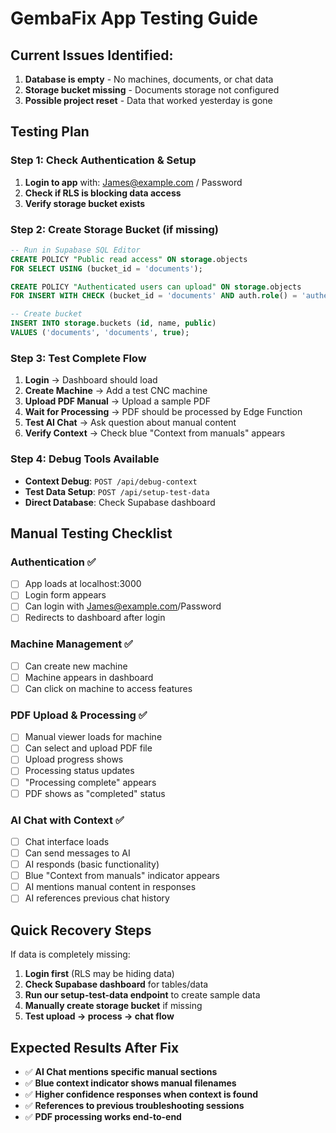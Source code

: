 # GembaFix App Testing Guide

## Current Issues Identified:
1. **Database is empty** - No machines, documents, or chat data
2. **Storage bucket missing** - Documents storage not configured  
3. **Possible project reset** - Data that worked yesterday is gone

## Testing Plan

### Step 1: Check Authentication & Setup
1. **Login to app** with: James@example.com / Password
2. **Check if RLS is blocking data access** 
3. **Verify storage bucket exists**

### Step 2: Create Storage Bucket (if missing)
```sql
-- Run in Supabase SQL Editor
CREATE POLICY "Public read access" ON storage.objects 
FOR SELECT USING (bucket_id = 'documents');

CREATE POLICY "Authenticated users can upload" ON storage.objects 
FOR INSERT WITH CHECK (bucket_id = 'documents' AND auth.role() = 'authenticated');

-- Create bucket
INSERT INTO storage.buckets (id, name, public) 
VALUES ('documents', 'documents', true);
```

### Step 3: Test Complete Flow
1. **Login** → Dashboard should load
2. **Create Machine** → Add a test CNC machine
3. **Upload PDF Manual** → Upload a sample PDF
4. **Wait for Processing** → PDF should be processed by Edge Function
5. **Test AI Chat** → Ask question about manual content
6. **Verify Context** → Check blue "Context from manuals" appears

### Step 4: Debug Tools Available
- **Context Debug**: `POST /api/debug-context` 
- **Test Data Setup**: `POST /api/setup-test-data`
- **Direct Database**: Check Supabase dashboard

## Manual Testing Checklist

### Authentication ✅
- [ ] App loads at localhost:3000
- [ ] Login form appears
- [ ] Can login with James@example.com/Password
- [ ] Redirects to dashboard after login

### Machine Management ✅
- [ ] Can create new machine
- [ ] Machine appears in dashboard
- [ ] Can click on machine to access features

### PDF Upload & Processing ✅
- [ ] Manual viewer loads for machine
- [ ] Can select and upload PDF file
- [ ] Upload progress shows
- [ ] Processing status updates
- [ ] "Processing complete" appears
- [ ] PDF shows as "completed" status

### AI Chat with Context ✅
- [ ] Chat interface loads
- [ ] Can send messages to AI
- [ ] AI responds (basic functionality)
- [ ] Blue "Context from manuals" indicator appears
- [ ] AI mentions manual content in responses
- [ ] AI references previous chat history

## Quick Recovery Steps

If data is completely missing:
1. **Login first** (RLS may be hiding data)
2. **Check Supabase dashboard** for tables/data
3. **Run our setup-test-data endpoint** to create sample data
4. **Manually create storage bucket** if missing
5. **Test upload → process → chat flow**

## Expected Results After Fix

- ✅ **AI Chat mentions specific manual sections**
- ✅ **Blue context indicator shows manual filenames**  
- ✅ **Higher confidence responses when context is found**
- ✅ **References to previous troubleshooting sessions**
- ✅ **PDF processing works end-to-end**